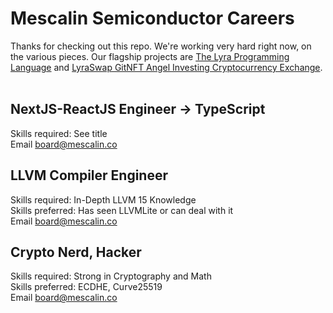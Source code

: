 # Mescalin Semiconductor Careers

Thanks for checking out this repo. We're working very hard right now, on the various pieces. Our flagship projects are [The Lyra Programming Language](https://github.com/mescalinsemi/lyra-lang) and [LyraSwap GitNFT Angel Investing Cryptocurrency Exchange](https://lyraswap.com).<br >
<br/>

## NextJS-ReactJS Engineer -> TypeScript
Skills required: See title<br />
Email board@mescalin.co

## LLVM Compiler Engineer<br />
Skills required: In-Depth LLVM 15 Knowledge<br />
Skills preferred: Has seen LLVMLite or can deal with it<br />
Email board@mescalin.co

## Crypto Nerd, Hacker
Skills required: Strong in Cryptography and Math<br />
Skills preferred: ECDHE, Curve25519<br />
Email board@mescalin.co
